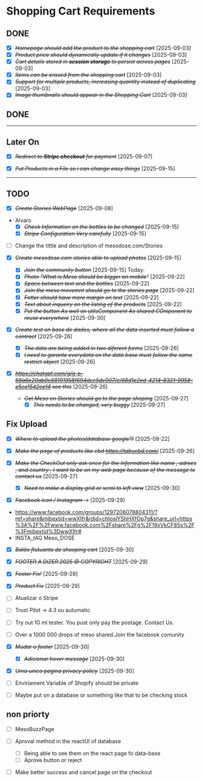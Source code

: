 # Shopping Cart Requirements
## DONE
- [X] ~~*Homepage should add the product to the shopping cart*~~ [2025-09-03] 
- [X] ~~*Product price should dynamically update if it changes*~~ [2025-09-03]  
- [X] ~~*Cart details stored in **session storage** to persist across pages*~~ [2025-09-03]  
- [X] ~~*Items can be erased from the shopping cart*~~ [2025-09-03]  
- [X] ~~*Support for multiple products, increasing quantity instead of duplicating*~~ [2025-09-03]  
- [X] ~~*Image thumbnails should appear in the Shopping Cart*~~ [2025-09-03]  
## DONE
---

## Later On
- [X] ~~*Redirect to **Stripe checkout** for payment*~~ [2025-09-07]  
- [X] ~~*Put Products in a File so i can change easy things*~~ [2025-09-15]


---
## TODO
- [X] ~~*Create Stories WebPage*~~ [2025-09-08]

- Alvaro
  - [X] ~~*Check Information on the bottles to be changed*~~ [2025-09-15]
  - [X] ~~*Stripe Configuration Very carefully*~~ [2025-09-15]
- [ ] Change the tittle and description of mesodose.com/Stories
- [X] ~~*Create mesodose.com stories able to upload photos*~~ [2025-09-15]
  - [X] ~~*Join the community button*~~ [2025-09-15]
  Today:
  - [X] ~~*Photo "What is Meso should be bigger on mobile"*~~ [2025-09-22]
  - [X] ~~*Space between text and the bottles*~~ [2025-09-22]
  - [X] ~~*Join the meso movemnt should go to the stories page*~~ [2025-09-22]
  - [X] ~~*Fotter should have more margin on text*~~ [2025-09-22]
  - [X] ~~*Text about inqueiry on the listing of the products*~~ [2025-09-22]
  - [X] ~~*Put the button As well on utilsComponent As shared COmponent to reuse everywhere*~~ [2025-09-30]

- [X] ~~*Create test on base de dados, where all the data inserted must follow a contract*~~ [2025-09-26] 
  - [X] ~~*The data are being added in two diferent forms*~~ [2025-09-26]
  - [X] ~~*I need to garante everydata on the data base must follow the same restrict object*~~ [2025-09-26]
- [X] ~~*https://chatgpt.com/g/g-p-68a6e20ab0c88191958f694dcc5dc007/c/68d1e2ed-4214-8321-9958-e5ce1542ce14 see this*~~ [2025-09-26] 

  - ~~*Get Meso on Stories should go to the page shoping*~~ [2025-09-27]
    - [X] ~~*This needs to be changed, very buggy*~~ [2025-09-27]
## Fix Upload
  - [X] ~~*Where to upload the photos(database google?)*~~ [2025-09-22]
   
- [X] ~~*Make the page of products like cbd https://tabucbd.com/*~~ [2025-09-26]

- [X] ~~*Make the CheckOut only ask once for the information like name , adrees , and country , I want to be on my web page because of the message to contact us*~~ [2025-09-27]


  * [X] ~~*Need to make a display grid or scrol to left view*~~ [2025-09-30]

- [X] ~~*Facebook icon / Instagram ->*~~ [2025-09-29] 
- https://www.facebook.com/groups/1297206078804311/?ref=share&mibextid=wwXIfr&rdid=chIosIYShHXfOp7g&share_url=https%3A%2F%2Fwww.facebook.com%2Fshare%2Fg%2F19xVkCF85s%2F%3Fmibextid%3DwwXIfr#
- INSTA_tAG Meso_DOSE

- [X] ~~*Balão flutuante de shooping cart*~~ [2025-09-30] 
- [X] ~~*FOOTER A DIZER 2025 @ COPYRIGHT*~~ [2025-09-29]


- [X] ~~*Footer Fix!*~~ [2025-09-29] 
- [X] ~~*Product Fix*~~ [2025-09-29] 

- [ ] Atualizar o Stripe
- [ ] Trust Pilot -> 4.3 ou autumatic
- [ ] Try out 10 ml tester. You pust only pay the postage.
      Contact Us.
- [ ] Over a 1000 000 drops of meso shared.Join the facebook comunity 
- [X] ~~*Mudar o footer*~~ [2025-09-30]
  - [X] ~~*Adicionar hover message*~~ [2025-09-30]
- [X] ~~*Uma unica pagina privacy policy*~~ [2025-09-30] 

- [ ] Enviriament Variable of Shopify should be private
  
- [ ] Maybe put on a database or something like that to be checking stock



## non priorty 
  - [ ] MesoBuzzPage
  - [ ] Aproval method in the reactUI of database 
    - [ ] Being able to see them on the react page fo data-base
    - [ ] Aprove button or reject
- [ ] Make better success and cancel page on the checkout


